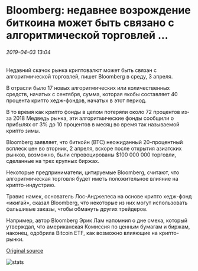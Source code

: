# Bloomberg: недавнее возрождение биткоина может быть связано с алгоритмической торговлей ...

###### 2019-04-03 13:04

Недавний скачок рынка криптовалют может быть связан с алгоритмической торговлей, пишет Bloomberg в среду, 3 апреля.

В отрасли было 17 новых алгоритмических или количественных средств, начатых с сентября, сумма, которая якобы составляет 40 процента крипто хедж-фондов, начатых в этот период.

В то время как крипто фонды в целом потеряли около 72 процентов из-за 2018 Медведь рынка, эти алгоритмические фонды сообщили о прибылях от 3% до 10 процентов в месяц во время так называемой крипто зимы.

Bloomberg заявляет, что биткойн (BTC) неожиданный 20-процентный всплеск цен во вторник, 2 апреля, вскоре после открытия азиатских рынков, возможно, были спровоцированы $100 000 000 торговли, сделанные на трех крупных биржах.

Некоторые предприниматели, цитируемые Bloomberg, считают, что алгоритмическая торговля будет иметь положительное влияние на крипто-индустрию.

Трэвис намек, основатель Лос-Анджелеса на основе крипто хедж-фонд «икигай», сказал Bloomberg, что некоторые из них могут использовать фальшивые заказы, чтобы обмануть других трейдеров.

Например, автор Bloomberg Эрик Лам напомнил о дне смеха, который утверждал, что американская Комиссия по ценным бумагам и биржам, наконец, одобрила Bitcoin ETF, как возможно влияющие на крипто-рынки.

[Original source](https://cointelegraph.com/news/bloomberg-bitcoins-recent-renaissance-could-be-linked-to-algorithmic-trading)

![stats](https://c.statcounter.com/11760860/0/a89fa40b/1/ "stats")